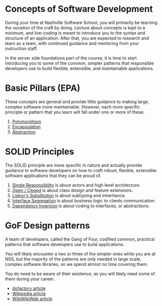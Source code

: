 # Concepts of Software Development

During your time at Nashville Software School, you will primarily be learning the vocation of the craft by doing. Lecture about concepts is kept to a minimum, and live-coding is meant to introduce you to the syntax and structure of an application. After that, you are expected to research and learn as a team, with continued guidance and mentoring from your instruction staff.

In the server side foundations part of the course, it is time to start introducing you to some of the common, simpler patterns that responsible developers use to build flexible, extensible, and maintainable applications.

# Basic Pillars (EPA)

These concepts are general and provide little guidance to making large, complex software more maintainable. However, each more specific principle or pattern that you learn will fall under one or more of these.

1. [Polymorphism](./epa/POLYMORPHISM.md)
1. [Encapsulation](./epa/ENCAPSULATION.md)
1. [Abstraction](./epa/ABSTRACTION.md)

# SOLID Principles

The SOLID principle are more specific in nature and actually provide guidance to software developers on how to craft robust, flexible, extensible software applications that they can be proud of.

1. [Single Responsibility](./solid/SINGLE_RESPONSIBILITY_PRINCIPLE.md) is about actors and high level architecture.
1. [Open / Closed](./solid/OPEN_CLOSED_PRINCIPLE.md) is about class design and feature extensions.
1. [Liskov's Substitution](./solid/LISKOV_SUBSTITUTION_PRINCIPLE.md) is about subtyping and inheritance.
1. [Interface Segregation](./solid/INTERFACE_SEGREGATION_PRINCIPLE.md) is about business logic to clients communication.
1. [Dependency Inversion](./solid/DEPENDENCY_INVERSION_PRINCIPLE.md) is about coding to interfaces, or abstractions.

# GoF Design patterns

A team of developers, called the Gang of Four, codified common, practical patterns that software developers use to build applications.

You will likely encounter a two or three of the simpler ones while you are at NSS, but the majority of the patterns are only needed in large scale, complex software libraries, so we spend almost no time covering them.

You do need to be aware of their existence, as you will likely need some of them during your career.

* [dofactory article](http://www.dofactory.com/net/design-patterns)
* [Wikipedia article](https://en.wikipedia.org/wiki/Design_Patterns)
* [WikiWikiWeb article](http://wiki.c2.com/?DesignPatternsBook)
